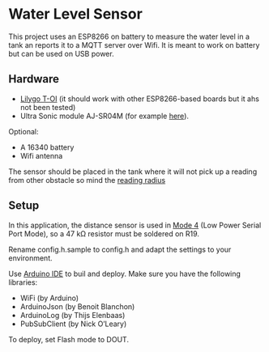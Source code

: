 # Water Level Sensor
This project uses an ESP8266 on battery to measure the water level in a tank an reports it to a MQTT server over Wifi. It is meant to work on battery but can be used on USB power.

## Hardware
 * [Lilygo T-OI]() (it should work with other ESP8266-based boards but it ahs not been tested)
 * Ultra Sonic module AJ-SR04M (for example [here](https://www.aliexpress.com/item/33002362860.html?spm=a2g0o.order_list.0.0.75981802fHvoEg)).

 Optional:
  * A 16340 battery
  * Wifi antenna

The sensor should be placed in the tank where it will not pick up a reading from other obstacle so mind the [reading radius](https://github.com/tomaskovacik/kicad-library/blob/master/library/datasheet/K02-AJ-SR04/AJ-SR04M-T-X.zh-CN.en.pdf) 

## Setup
In this application, the distance sensor is used in [Mode 4](https://www.mantech.co.za/Datasheets/Products/AJ-SR04M-200925A.pdf) (Low Power Serial Port Mode), so a 47 kΩ resistor must be soldered on R19.

Rename config.h.sample to config.h and adapt the settings to your environment.

Use [Arduino IDE](https://www.arduino.cc/en/software) to buil and deploy. Make sure you have the following libraries:
 * WiFi (by Arduino)
 * ArduinoJson (by Benoit Blanchon)
 * ArduinoLog (by Thijs Elenbaas)
 * PubSubClient (by Nick O’Leary)

 To deploy, set Flash mode to DOUT.